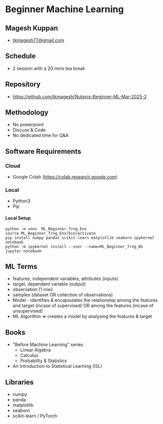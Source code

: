 # Beginner Machine Learning

## Magesh Kuppan
- tkmagesh77@gmail.com

## Schedule
- 2 session with a 20 mins tea break

## Repository
- https://github.com/tkmagesh/Nutanix-Beginner-ML-Mar-2025-2

## Methodology
- No powerpoint
- Discuss & Code
- No dedicated time for Q&A

## Software Requirements
### Cloud
- Google Colab (https://colab.research.google.com)

### Local
- Python3
- Pip

#### Local Setup
```shell
python -m venv  ML_Beginner_Trng_Env
source ML_Beginner_Trng_Env/bin/activate
pip install numpy pandas scikit-learn matplotlib seaborn ipykernel notebook
python -m ipykernel install --user --name=ML_Beginner_Trng_WS
jupyter notebook
```

## ML Terms
- features, independent variables, attributes (inputs)
- target, dependent variable (output)
- observation (1 row)
- samples (dataset OR collection of observations)
- Model - identifies & encapsulates the relationship among the features and target (incase of supervised) OR among the features (incase of unsupervised)
- ML Algorithm => creates a model by analysing the features & target

## Books
- "Before Machine Learning" series
    - Linear Algebra
    - Calculus
    - Probability & Statistics
- An Introduction to Statistical Learning (ISL)

## Libraries
- numpy
- panda
- matplotlib
- seaborn
- scikit-learn / PyTorch